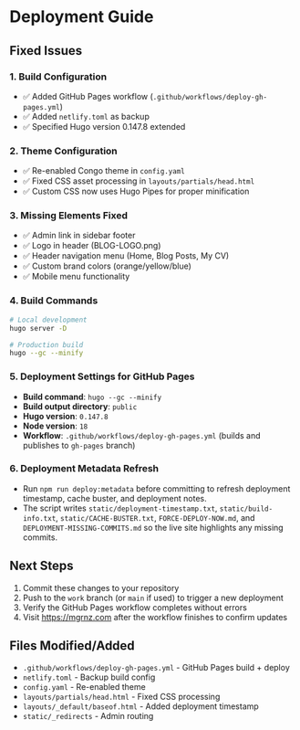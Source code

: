 # Deployment Guide

## Fixed Issues

### 1. Build Configuration
- ✅ Added GitHub Pages workflow (`.github/workflows/deploy-gh-pages.yml`)
- ✅ Added `netlify.toml` as backup
- ✅ Specified Hugo version 0.147.8 extended

### 2. Theme Configuration
- ✅ Re-enabled Congo theme in `config.yaml`
- ✅ Fixed CSS asset processing in `layouts/partials/head.html`
- ✅ Custom CSS now uses Hugo Pipes for proper minification

### 3. Missing Elements Fixed
- ✅ Admin link in sidebar footer
- ✅ Logo in header (BLOG-LOGO.png)
- ✅ Header navigation menu (Home, Blog Posts, My CV)
- ✅ Custom brand colors (orange/yellow/blue)
- ✅ Mobile menu functionality

### 4. Build Commands
```bash
# Local development
hugo server -D

# Production build
hugo --gc --minify
```

### 5. Deployment Settings for GitHub Pages
- **Build command**: `hugo --gc --minify`
- **Build output directory**: `public`
- **Hugo version**: `0.147.8`
- **Node version**: `18`
- **Workflow**: `.github/workflows/deploy-gh-pages.yml` (builds and publishes to `gh-pages` branch)

### 6. Deployment Metadata Refresh
- Run `npm run deploy:metadata` before committing to refresh deployment timestamp,
  cache buster, and deployment notes.
- The script writes `static/deployment-timestamp.txt`, `static/build-info.txt`,
  `static/CACHE-BUSTER.txt`, `FORCE-DEPLOY-NOW.md`, and `DEPLOYMENT-MISSING-COMMITS.md`
  so the live site highlights any missing commits.

## Next Steps
1. Commit these changes to your repository
2. Push to the `work` branch (or `main` if used) to trigger a new deployment
3. Verify the GitHub Pages workflow completes without errors
4. Visit https://mgrnz.com after the workflow finishes to confirm updates

## Files Modified/Added
- `.github/workflows/deploy-gh-pages.yml` - GitHub Pages build + deploy
- `netlify.toml` - Backup build config
- `config.yaml` - Re-enabled theme
- `layouts/partials/head.html` - Fixed CSS processing
- `layouts/_default/baseof.html` - Added deployment timestamp
- `static/_redirects` - Admin routing